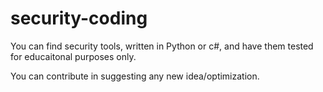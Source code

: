 # security-coding

You can find security tools, written in Python or c#, and have them tested for educaitonal purposes only.

You can contribute in suggesting any new idea/optimization.
